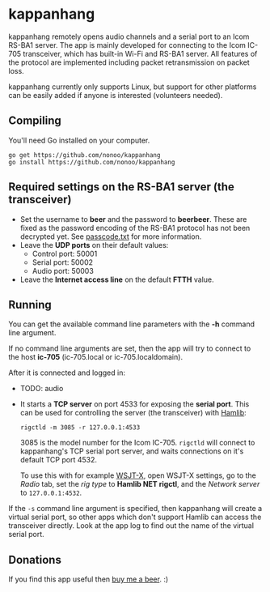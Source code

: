 # kappanhang

kappanhang remotely opens audio channels and a serial port to an Icom RS-BA1
server. The app is mainly developed for connecting to the Icom IC-705
transceiver, which has built-in Wi-Fi and RS-BA1 server. All features of the
protocol are implemented including packet retransmission on packet loss.

kappanhang currently only supports Linux, but support for other platforms can
be easily added if anyone is interested (volunteers needed).

## Compiling

You'll need Go installed on your computer.

```
go get https://github.com/nonoo/kappanhang
go install https://github.com/nonoo/kappanhang
```

## Required settings on the RS-BA1 server (the transceiver)

- Set the username to **beer** and the password to **beerbeer**.
  These are fixed as the password encoding of the RS-BA1 protocol has not been
  decrypted yet. See [passcode.txt](passcode.txt) for more information.
- Leave the **UDP ports** on their default values:
  - Control port: 50001
  - Serial port: 50002
  - Audio port: 50003
- Leave the **Internet access line** on the default **FTTH** value.

## Running

You can get the available command line parameters with the **-h** command line
argument.

If no command line arguments are set, then the app will try to connect to the
host **ic-705** (ic-705.local or ic-705.localdomain).

After it is connected and logged in:

- TODO: audio
- It starts a **TCP server** on port 4533 for exposing the **serial port**.
  This can be used for controlling the server (the transceiver) with
  [Hamlib](https://hamlib.github.io/):

  ```
  rigctld -m 3085 -r 127.0.0.1:4533
  ```

  3085 is the model number for the Icom IC-705. `rigctld` will connect to
  kappanhang's TCP serial port server, and waits connections on it's default
  TCP port 4532.

  To use this with for example [WSJT-X](https://physics.princeton.edu/pulsar/K1JT/wsjtx.html),
  open WSJT-X settings, go to the *Radio* tab, set the *rig type* to **Hamlib NET
  rigctl**, and the *Network server* to `127.0.0.1:4532`.

If the `-s` command line argument is specified, then kappanhang will create a
virtual serial port, so other apps which don't support Hamlib can access the
transceiver directly. Look at the app log to find out the name of the virtual
serial port.

## Donations

If you find this app useful then [buy me a beer](https://paypal.me/ha2non). :)
